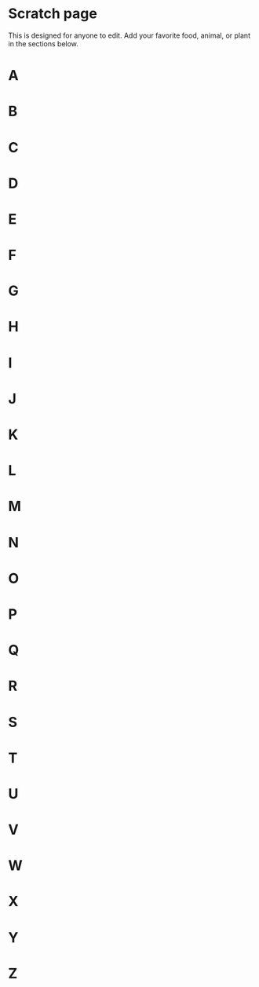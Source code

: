 # Scratch page

This is designed for anyone to edit.  Add your favorite food, animal,
or plant in the sections below.



# A



# B



# C



# D



# E



# F



# G



# H



# I



# J



# K



# L



# M



# N



# O



# P



# Q



# R



# S



# T



# U



# V



# W



# X



# Y



# Z
